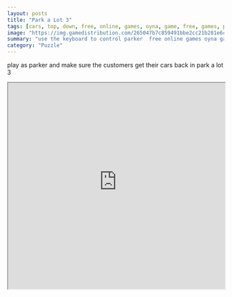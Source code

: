 ```yaml
---
layout: posts
title: "Park a Lot 3"
tags: [cars, top, down, free, online, games, oyna, game, free, games, play, play, games]
image: "https://img.gamedistribution.com/265047b7c859491bbe2cc21b281e6c76.jpg"
summary: "use the keyboard to control parker  free online games oyna game free games play play games"
category: "Puzzle"
---
```


play as parker and make sure the customers get their cars back in park a lot 3

<iframe width="100%" height="480px;" src="https://html5.gamedistribution.com/265047b7c859491bbe2cc21b281e6c76/"></iframe>
